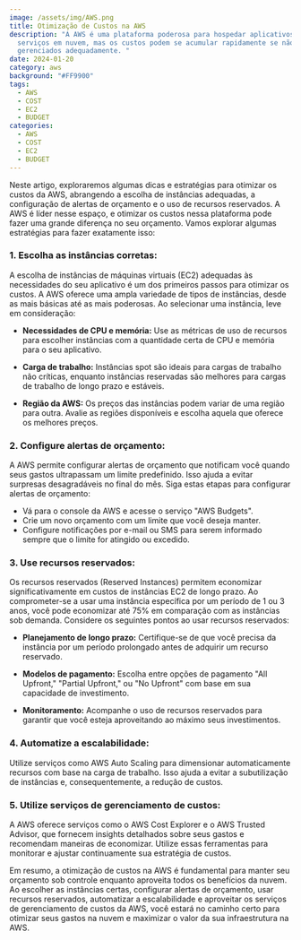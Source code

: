 ```yaml
---
image: /assets/img/AWS.png
title: Otimização de Custos na AWS
description: "A AWS é uma plataforma poderosa para hospedar aplicativos e
  serviços em nuvem, mas os custos podem se acumular rapidamente se não forem
  gerenciados adequadamente. "
date: 2024-01-20
category: aws
background: "#FF9900"
tags:
  - AWS
  - COST
  - EC2
  - BUDGET
categories:
  - AWS
  - COST
  - EC2
  - BUDGET
---
```


Neste artigo, exploraremos algumas dicas e estratégias para otimizar os custos da AWS, abrangendo a escolha de instâncias adequadas, a configuração de alertas de orçamento e o uso de recursos reservados. A AWS é líder nesse espaço, e otimizar os custos nessa plataforma pode fazer uma grande diferença no seu orçamento. Vamos explorar algumas estratégias para fazer exatamente isso:

### 1. Escolha as instâncias corretas:

A escolha de instâncias de máquinas virtuais (EC2) adequadas às necessidades do seu aplicativo é um dos primeiros passos para otimizar os custos. A AWS oferece uma ampla variedade de tipos de instâncias, desde as mais básicas até as mais poderosas. Ao selecionar uma instância, leve em consideração:

- **Necessidades de CPU e memória:** Use as métricas de uso de recursos para escolher instâncias com a quantidade certa de CPU e memória para o seu aplicativo.

- **Carga de trabalho:** Instâncias spot são ideais para cargas de trabalho não críticas, enquanto instâncias reservadas são melhores para cargas de trabalho de longo prazo e estáveis.

- **Região da AWS:** Os preços das instâncias podem variar de uma região para outra. Avalie as regiões disponíveis e escolha aquela que oferece os melhores preços.

### 2. Configure alertas de orçamento:

A AWS permite configurar alertas de orçamento que notificam você quando seus gastos ultrapassam um limite predefinido. Isso ajuda a evitar surpresas desagradáveis no final do mês. Siga estas etapas para configurar alertas de orçamento:

- Vá para o console da AWS e acesse o serviço "AWS Budgets".
- Crie um novo orçamento com um limite que você deseja manter.
- Configure notificações por e-mail ou SMS para serem informado sempre que o limite for atingido ou excedido.

### 3. Use recursos reservados:

Os recursos reservados (Reserved Instances) permitem economizar significativamente em custos de instâncias EC2 de longo prazo. Ao comprometer-se a usar uma instância específica por um período de 1 ou 3 anos, você pode economizar até 75% em comparação com as instâncias sob demanda. Considere os seguintes pontos ao usar recursos reservados:

- **Planejamento de longo prazo:** Certifique-se de que você precisa da instância por um período prolongado antes de adquirir um recurso reservado.

- **Modelos de pagamento:** Escolha entre opções de pagamento "All Upfront," "Partial Upfront," ou "No Upfront" com base em sua capacidade de investimento.

- **Monitoramento:** Acompanhe o uso de recursos reservados para garantir que você esteja aproveitando ao máximo seus investimentos.

### 4. Automatize a escalabilidade:

Utilize serviços como AWS Auto Scaling para dimensionar automaticamente recursos com base na carga de trabalho. Isso ajuda a evitar a subutilização de instâncias e, consequentemente, a redução de custos.

### 5. Utilize serviços de gerenciamento de custos:

A AWS oferece serviços como o AWS Cost Explorer e o AWS Trusted Advisor, que fornecem insights detalhados sobre seus gastos e recomendam maneiras de economizar. Utilize essas ferramentas para monitorar e ajustar continuamente sua estratégia de custos.

Em resumo, a otimização de custos na AWS é fundamental para manter seu orçamento sob controle enquanto aproveita todos os benefícios da nuvem. Ao escolher as instâncias certas, configurar alertas de orçamento, usar recursos reservados, automatizar a escalabilidade e aproveitar os serviços de gerenciamento de custos da AWS, você estará no caminho certo para otimizar seus gastos na nuvem e maximizar o valor da sua infraestrutura na AWS.